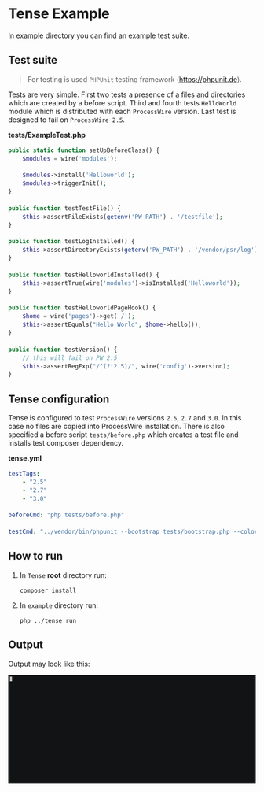 # Tense Example

In [example](https://github.com/uiii/tense/tree/master/example) directory you can find an example test suite.

## Test suite

> For testing is used `PHPUnit` testing framework (https://phpunit.de).

Tests are very simple. First two tests a presence of a files and directories which are created by a before script. Third and fourth tests `HelloWorld` module which is distributed with each `ProcessWire` version.
Last test is designed to fail on `ProcessWire 2.5`.

**tests/ExampleTest.php**
```php
public static function setUpBeforeClass() {
	$modules = wire('modules');

	$modules->install('Helloworld');
	$modules->triggerInit();
}

public function testTestFile() {
	$this->assertFileExists(getenv('PW_PATH') . '/testfile');
}

public function testLogInstalled() {
	$this->assertDirectoryExists(getenv('PW_PATH') . '/vendor/psr/log');
}

public function testHelloworldInstalled() {
	$this->assertTrue(wire('modules')->isInstalled('Helloworld'));
}

public function testHelloworldPageHook() {
	$home = wire('pages')->get('/');
	$this->assertEquals("Hello World", $home->hello());
}

public function testVersion() {
	// this will fail on PW 2.5
	$this->assertRegExp("/^(?!2.5)/", wire('config')->version);
}
```

## Tense configuration

Tense is configured to test `ProcessWire` versions `2.5`, `2.7` and `3.0`. In this case no files are copied into ProcessWire installation. There is also specified a before script `tests/before.php` which creates a test file and installs test composer dependency.

**tense.yml**
```yaml
testTags:
    - "2.5"
    - "2.7"
    - "3.0"

beforeCmd: "php tests/before.php"

testCmd: "../vendor/bin/phpunit --bootstrap tests/bootstrap.php --colors tests/ExampleTest.php"
```

## How to run

1. In `Tense` **root** directory run:

	```
	composer install
	```

2. In `example` directory run:

	```
	php ../tense run
	```

## Output

Output may look like this:

[![video](asciicast.gif)](https://asciinema.org/a/109559)